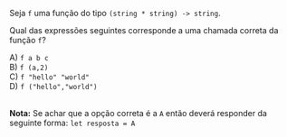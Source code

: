 Seja `f` uma função do tipo `(string * string) -> string`.

Qual das expressões seguintes corresponde a uma chamada correta da função `f`?

A) `f a b c`<br/>
B) `f (a,2)`<br/>
C) `f "hello" "world"`<br/>
D) `f ("hello","world")`<br /><br />

**Nota:** Se achar que a opção correta é a `A` então deverá responder da seguinte forma: `let resposta = A`
